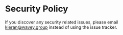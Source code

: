 # Security Policy

If you discover any security related issues, please email kieran@wavey.group instead of using the issue tracker.
